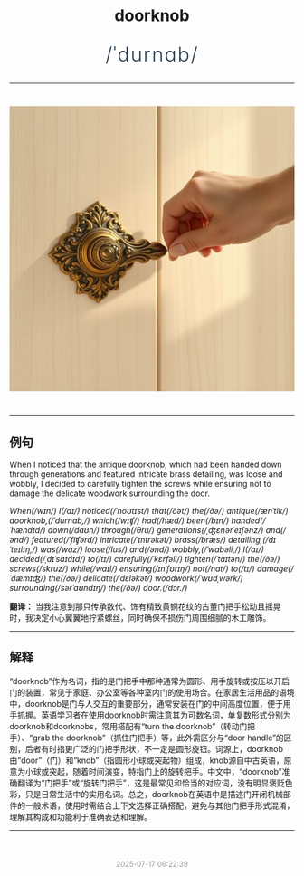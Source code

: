 <div align="center">

# doorknob

<div style="margin: 30px 0;">
<h1 style="font-size: 2.5em; font-weight: 300; letter-spacing: 2px; margin: 0; color: #2c3e50;">
/ˈdurnɑb/
</h1>
</div>

</div>

---

<div align="center" style="margin: 40px 0;">

![doorknob](images/doorknob.png)

</div>

---

## 例句

When I noticed that the antique doorknob, which had been handed down through generations and featured intricate brass detailing, was loose and wobbly, I decided to carefully tighten the screws while ensuring not to damage the delicate woodwork surrounding the door.

*When(/wɪn/) I(/aɪ/) noticed(/ˈnoʊtɪst/) that(/ðət/) the(/ðə/) antique(/ænˈtik/) doorknob,(/ˈdurnɑb,/) which(/wɪʧ/) had(/hæd/) been(/bɪn/) handed(/ˈhændɪd/) down(/daʊn/) through(/θru/) generations(/ˌʤɛnərˈeɪʃənz/) and(/ənd/) featured(/ˈfiʧərd/) intricate(/ˈɪntrəkət/) brass(/bræs/) detailing,(/dɪˈteɪlɪŋ,/) was(/wɑz/) loose(/lus/) and(/ənd/) wobbly,(/ˈwɑbəli,/) I(/aɪ/) decided(/ˌdɪˈsaɪdɪd/) to(/tɪ/) carefully(/ˈkɛrfəli/) tighten(/ˈtaɪtən/) the(/ðə/) screws(/skruz/) while(/waɪl/) ensuring(/ɪnˈʃʊrɪŋ/) not(/nɑt/) to(/tɪ/) damage(/ˈdæmɪʤ/) the(/ðə/) delicate(/ˈdɛləkət/) woodwork(/ˈwʊdˌwərk/) surrounding(/sərˈaʊndɪŋ/) the(/ðə/) door.(/dɔr./)*

**翻译：** 当我注意到那只传承数代、饰有精致黄铜花纹的古董门把手松动且摇晃时，我决定小心翼翼地拧紧螺丝，同时确保不损伤门周围细腻的木工雕饰。

---

## 解释

“doorknob”作为名词，指的是门把手中那种通常为圆形、用手旋转或按压以开启门的装置，常见于家庭、办公室等各种室内门的使用场合。在家居生活用品的语境中，doorknob是门与人交互的重要部分，通常安装在门的中间高度位置，便于用手抓握。英语学习者在使用doorknob时需注意其为可数名词，单复数形式分别为doorknob和doorknobs，常用搭配有“turn the doorknob”（转动门把手）、“grab the doorknob”（抓住门把手）等，此外需区分与“door handle”的区别，后者有时指更广泛的门把手形状，不一定是圆形旋钮。词源上，doorknob由“door”（门）和“knob”（指圆形小球或突起物）组成，knob源自中古英语，原意为小球或突起，随着时间演变，特指门上的旋转把手。中文中，“doorknob”准确翻译为“门把手”或“旋转门把手”，这是最常见和恰当的对应词，没有明显褒贬色彩，只是日常生活中的实用名词。总之，doorknob在英语中是描述门开闭机械部件的一般术语，使用时需结合上下文选择正确搭配，避免与其他门把手形式混淆，理解其构成和功能利于准确表达和理解。


---

<div align="center" style="margin-top: 50px;">
<small style="color: #999; font-size: 0.9em;">2025-07-17 06:22:39</small>
</div>
